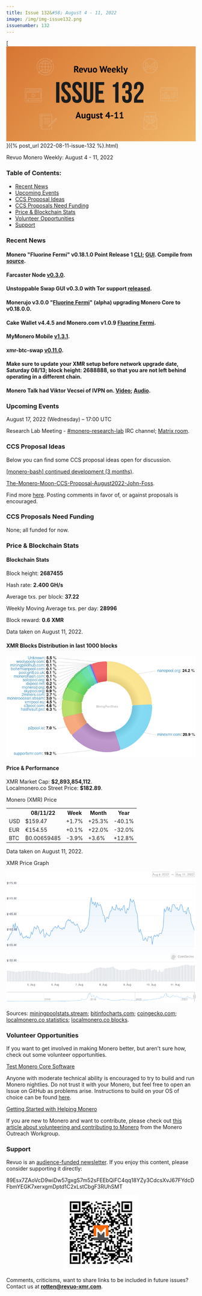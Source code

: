 ```yaml
---
title: Issue 132&#58; August 4 - 11, 2022
image: /img/img-issue132.png
issuenumber: 132
---
```

[<img src="/img/img-issue132.png" alt="Revuo Monero Weekly #132 Slide" class="img-lead">]({% post_url 2022-08-11-issue-132 %}.html)

<p class="text-lead">Revuo Monero Weekly: August 4 - 11, 2022</p>
<!--more-->

<h3>Table of Contents:</h3>
<ul class="contents">
    <li><a href="#news">Recent News</a></li>
    <li><a href="#events">Upcoming Events</a></li>
    <li><a href="#ideas">CCS Proposal Ideas</a></li>
    <li><a href="#proposals">CCS Proposals Need Funding</a></li>
    <li><a href="#stats">Price & Blockchain Stats</a></li>
    <li><a href="#volunteer">Volunteer Opportunities</a></li>
    <li><a href="#support">Support</a></li>
</ul>

<h3 id="news">Recent News</h3>

<div class="newsbyte">
    <h4>Monero "Fluorine Fermi" v0.18.1.0 Point Release 1 <a href="https://github.com/monero-project/monero/releases/tag/v0.18.1.0" target="_blank">CLI</a>; <a href="https://github.com/monero-project/monero-gui/releases/tag/v0.18.1.0" target="_blank">GUI</a>. Compile from <a href="https://github.com/monero-project/monero#compiling-monero-from-source" target="_blank">source</a>.</h4>
</div>

<div class="newsbyte">
    <h4>Farcaster Node <a href="https://github.com/UnstoppableSwap/unstoppableswap-gui/releases/tag/v0.3.0" target="_blank">v0.3.0</a>.</h4>
</div>

<div class="newsbyte">
    <h4>Unstoppable Swap GUI v0.3.0 with Tor support <a href="https://github.com/UnstoppableSwap/unstoppableswap-gui/releases/tag/v0.3.0" target="_blank">released</a>.</h4>
</div>

<div class="newsbyte">
    <h4>Monerujo v3.0.0 "<a href="https://github.com/m2049r/xmrwallet/releases/tag/v3.0.0" target="_blank">Fluorine Fermi</a>" (alpha) upgrading Monero Core to v0.18.0.0.</h4>
</div>

<div class="newsbyte">
    <h4>Cake Wallet v4.4.5 and Monero.com v1.0.9 <a href="https://teddit.adminforge.de/r/Monero/comments/wl0mnl/update_cake_wallet_445_and_monerocom_109_monero/" target="_blank">Fluorine Fermi</a>.</h4>
</div>

<div class="newsbyte">
    <h4>MyMonero Mobile <a href="https://github.com/mymonero/mymonero-mobile/releases/tag/v1.3.1" target="_blank">v1.3.1</a>.</h4>
</div>

<div class="newsbyte">
    <h4>xmr-btc-swap <a href="https://github.com/mymonero/mymonero-mobile/releases/tag/v1.3.1" target="_blank">v0.11.0</a>.</h4>
</div>

<div class="newsbyte">
    <h4>Make sure to update your XMR setup before network upgrade date, Saturday 08/13; block height: 2688888, so that you are not left behind operating in a different chain.</h4>
</div>

<div class="newsbyte">
    <h4>Monero Talk had Viktor Vecsei of IVPN on. <a href="https://librarian.pussthecat.org/@MoneroTalk:8/viktor-vecsei-of-ivpn-the-importance-of:7" target="_blank">Video</a>; <a href="https://www.monerotalk.live/viktor-vecsei-of-ivpn-the-importance-of-trust-transparency-audibility" target="_blank">Audio</a>.</h4>
</div>

<h3 id="events">Upcoming Events</h3>

<div class="event">
    <p class="date" markdown="1">August 17, 2022 (Wednesday) – 17:00 UTC</p>
    <p markdown="1">Research Lab Meeting - <a href="irc://irc.libera.chat/#monero-research-lab" target="_blank">#monero-research-lab</a> IRC channel; <a href="https://matrix.to/#/#monero-research-lab:monero.social" target="_blank">Matrix room</a>.</p>
</div>

<h3 id="ideas">CCS Proposal Ideas</h3>

<p>Below you can find some CCS proposal ideas open for discussion.</p>

<div class="proposal">
<p><a href="https://repo.getmonero.org/monero-project/ccs-proposals/-/merge_requests/333" target="_blank">[monero-bash] continued development (3 months)</a>.</p>
</div>

<div class="proposal">
<p><a href="https://repo.getmonero.org/monero-project/ccs-proposals/-/merge_requests/336" target="_blank">The-Monero-Moon-CCS-Proposal-August2022-John-Foss</a>.</p>
</div>

<div class="proposal">
<p>Find more <a href="https://ccs.getmonero.org/ideas/" target="_blank">here</a>. Posting comments in favor of, or against proposals is encouraged.</p>
</div>

<h3 id="proposals">CCS Proposals Need Funding</h3>

<p>None; all funded for now.</p>

<h3 id="stats">Price & Blockchain Stats</h3>

<h4 class="stat">Blockchain Stats</h4>

<div class="bcstats">
    <p>Block height: <b>2687455</b></p>
    <p>Hash rate: <b>2.400 GH/s</b></p>
    <p>Average txs. per block: <b>37.22</b></p>
    <p>Weekly Moving Average txs. per day: <b>28996</b></p>
    <p>Block reward: <b>0.6 XMR</b></p>
</div>
<p class="note">Data taken on August 11, 2022.</p>

<h4 class="stat">XMR Blocks Distribution in last 1000 blocks</h4>
<p><img src="/img/hashrate-pool-distribution-0811.png" alt="Hashrate Pool Distribution Pie Chart"/></p>

<h4 class="stat" id="price-stat">Price & Performance</h4>

<div class="price-intro">XMR Market Cap: <b>$2,893,854,112</b>.<br/>Localmonero.co Street Price: <b>$182.89</b>.</div>

<p class="table-title">Monero (XMR) Price</p>
<table class="price-table">
  <tr class="row1">
    <th></th>
    <th>08/11/22</th>
    <th>Week</th>
    <th>Month</th>
    <th>Year</th>
  </tr>
  <tr>
    <td data-th="XMR to">USD</td>
    <td data-th="08/11/22">$159.47</td>
    <td data-th="Week" class="green">+1.7%</td>
    <td data-th="Month" class="green">+25.3%</td>
    <td data-th="Year" class="red">-40.1%</td>
  </tr>
  <tr class="row3">
    <td data-th="XMR to">EUR</td>
    <td data-th="08/11/22">€154.55</td>
    <td data-th="Week" class="green">+0.1%</td>
    <td data-th="Month" class="green">+22.0%</td>
    <td data-th="Year" class="red">-32.0%</td>
  </tr>
  <tr>
    <td data-th="XMR to">BTC</td>
    <td data-th="08/11/22">₿0.00659485</td>
    <td data-th="Week" class="red">-3.9%</td>
    <td data-th="Month" class="green">+3.6%</td>
    <td data-th="Year" class="green">+12.8%</td>
  </tr>
</table>
<p class="note">Data taken on August 11, 2022.</p>

<p class="table-title">XMR Price Graph</p>

![XMR Price Graph 08/04/22-08/11/22](/img/weekly-chart-0811.png "XMR Price Graph 08/04/22-08/11/22")

Sources: <a href="https://miningpoolstats.stream/monero" target="_blank">miningpoolstats.stream</a>; <a href="https://bitinfocharts.com/monero/" target="_blank">bitinfocharts.com</a>; <a href="https://www.coingecko.com/en/coins/monero" target="_blank">coingecko.com</a>; <a href="https://localmonero.co/statistics" target="_blank">localmonero.co statistics</a>; <a href="https://localmonero.co/blocks" target="_blank">localmonero.co blocks</a>.

<h3 id="volunteer">Volunteer Opportunities</h3>

<p>If you want to get involved in making Monero better, but aren't sure how, check out some volunteer opportunities.</p>

<div class="newsbyte">
    <p class="date"><a href="https://github.com/monero-project/monero" target="_blank">Test Monero Core Software</a></p>
    <p>Anyone with moderate technical ability is encouraged to try to build and run Monero nightlies. Do not trust it with your Monero, but feel free to open an Issue on GitHub as problems arise. Instructions to build on your OS of choice can be found <a href="https://github.com/monero-project/monero#compiling-monero-from-source" target="_blank">here</a>. </p>
</div>

<div class="newsbyte">
    <p class="date"><a href="https://github.com/monero-project/monero" target="_blank">Getting Started with Helping Monero</a></p>
    <p>If you are new to Monero and want to contribute, please check out <a href="https://www.monerooutreach.org/stories/getting-started-helping-monero.php" target="_blank">this article about volunteering and contributing to Monero</a> from the Monero Outreach Workgroup. </p>
</div>

<h3 id="support">Support</h3>

<p markdown="1">Revuo is an <a href="https://revuo-xmr.com/support/">audience-funded newsletter</a>. If you enjoy this content, please consider supporting it directly:</p>

<p class="address" markdown="1">89Esx7ZAoVcD9wiDw57gxgS7m52sFEEbQiFC4qq18YZy3CdcsXvJ67FYdcDFbmYEGK7xerxgmDptd1C2xLstCbgF3RUhSMT</p>

<p><center><a href="monero:89Esx7ZAoVcD9wiDw57gxgS7m52sFEEbQiFC4qq18YZy3CdcsXvJ67FYdcDFbmYEGK7xerxgmDptd1C2xLstCbgF3RUhSMT" class="qr"><img src="/img/donate-monero.jpg" style="max-width: 200px;"/></a></center></p>

Comments, criticisms, want to share links to be included in future issues? Contact us at **rotten@revuo-xmr.com**.
